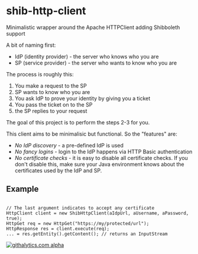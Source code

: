 shib-http-client
================

Minimalistic wrapper around the Apache HTTPClient adding Shibboleth support

A bit of naming first:

* IdP (identity provider) - the server who knows who you are
* SP (service provider) - the server who wants to know who you are

The process is roughly this:

1. You make a request to the SP
2. SP wants to know who you are
3. You ask IdP to prove your identity by giving you a ticket
4. You pass the ticket on to the SP
5. the SP replies to your request

The goal of this project is to perform the steps 2-3 for you.

This client aims to be minimalisic but functional. So the "features" are:

* *No IdP discovery* - a pre-defined IdP is used
* *No fancy logins* - login to the IdP happens via HTTP Basic authentication
* *No certificate checks* - it is easy to disable all certificate checks. If you don't disable 
this, make sure your Java environment knows about the certificates used by the IdP and SP.


Example
-------

<pre><code>
// The last argument indicates to accept any certificate
HttpClient client = new ShibHttpClient(aIdpUrl, aUsername, aPassword, true);
HttpGet req = new HttpGet("https://my/protected/url");
HttpResponse res = client.execute(req);
... = res.getEntity().getContent(); // returns an InputStream
</code></pre>

[![githalytics.com alpha](https://cruel-carlota.pagodabox.com/eaced398ef831f1b082ced9a07694513 "githalytics.com")](http://githalytics.com/reckart/shib-http-client)